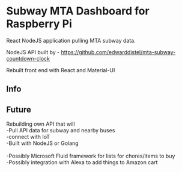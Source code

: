 # Subway MTA Dashboard for Raspberry Pi

React NodeJS application pulling MTA subway data.

NodeJS API built by - https://github.com/edwarddistel/mta-subway-countdown-clock

Rebuilt front end with React and Material-UI

## Info



## Future

Rebuilding own API that will <br>
-Pull API data for subway and nearby buses <br>
-connect with IoT <br>
-Built with NodeJS or Golang<br>
<br>
-Possibly Microsoft Fluid framework for lists for chores/items to buy<br>
-Possibly integration with Alexa to add things to Amazon cart